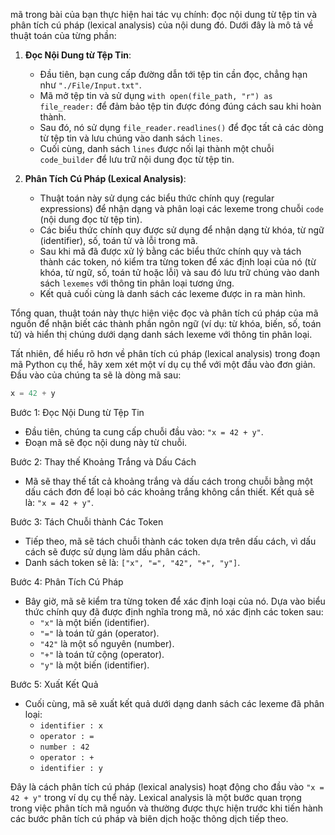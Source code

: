 mã trong bài của bạn thực hiện hai tác vụ chính: đọc nội dung từ tệp tin và phân tích cú pháp (lexical analysis) của nội dung đó. Dưới đây là mô tả về thuật toán của từng phần:

1. **Đọc Nội Dung từ Tệp Tin**:

   - Đầu tiên, bạn cung cấp đường dẫn tới tệp tin cần đọc, chẳng hạn như `"./File/Input.txt"`.
   - Mã mở tệp tin và sử dụng `with open(file_path, "r") as file_reader:` để đảm bảo tệp tin được đóng đúng cách sau khi hoàn thành.
   - Sau đó, nó sử dụng `file_reader.readlines()` để đọc tất cả các dòng từ tệp tin và lưu chúng vào danh sách `lines`.
   - Cuối cùng, danh sách `lines` được nối lại thành một chuỗi `code_builder` để lưu trữ nội dung đọc từ tệp tin.

2. **Phân Tích Cú Pháp (Lexical Analysis)**:
   - Thuật toán này sử dụng các biểu thức chính quy (regular expressions) để nhận dạng và phân loại các lexeme trong chuỗi `code` (nội dung đọc từ tệp tin).
   - Các biểu thức chính quy được sử dụng để nhận dạng từ khóa, từ ngữ (identifier), số, toán tử và lỗi trong mã.
   - Sau khi mã đã được xử lý bằng các biểu thức chính quy và tách thành các token, nó kiểm tra từng token để xác định loại của nó (từ khóa, từ ngữ, số, toán tử hoặc lỗi) và sau đó lưu trữ chúng vào danh sách `lexemes` với thông tin phân loại tương ứng.
   - Kết quả cuối cùng là danh sách các lexeme được in ra màn hình.

Tổng quan, thuật toán này thực hiện việc đọc và phân tích cú pháp của mã nguồn để nhận biết các thành phần ngôn ngữ (ví dụ: từ khóa, biến, số, toán tử) và hiển thị chúng dưới dạng danh sách lexeme với thông tin phân loại.

Tất nhiên, để hiểu rõ hơn về phân tích cú pháp (lexical analysis) trong đoạn mã Python cụ thể, hãy xem xét một ví dụ cụ thể với một đầu vào đơn giản. Đầu vào của chúng ta sẽ là dòng mã sau:

```python
x = 42 + y
```

Bước 1: Đọc Nội Dung từ Tệp Tin

- Đầu tiên, chúng ta cung cấp chuỗi đầu vào: `"x = 42 + y"`.
- Đoạn mã sẽ đọc nội dung này từ chuỗi.

Bước 2: Thay thế Khoảng Trắng và Dấu Cách

- Mã sẽ thay thế tất cả khoảng trắng và dấu cách trong chuỗi bằng một dấu cách đơn để loại bỏ các khoảng trắng không cần thiết. Kết quả sẽ là: `"x = 42 + y"`.

Bước 3: Tách Chuỗi thành Các Token

- Tiếp theo, mã sẽ tách chuỗi thành các token dựa trên dấu cách, vì dấu cách sẽ được sử dụng làm dấu phân cách.
- Danh sách token sẽ là: `["x", "=", "42", "+", "y"]`.

Bước 4: Phân Tích Cú Pháp

- Bây giờ, mã sẽ kiểm tra từng token để xác định loại của nó. Dựa vào biểu thức chính quy đã được định nghĩa trong mã, nó xác định các token sau:
  - `"x"` là một biến (identifier).
  - `"="` là toán tử gán (operator).
  - `"42"` là một số nguyên (number).
  - `"+"` là toán tử cộng (operator).
  - `"y"` là một biến (identifier).

Bước 5: Xuất Kết Quả

- Cuối cùng, mã sẽ xuất kết quả dưới dạng danh sách các lexeme đã phân loại:
  - `identifier : x`
  - `operator : =`
  - `number : 42`
  - `operator : +`
  - `identifier : y`

Đây là cách phân tích cú pháp (lexical analysis) hoạt động cho đầu vào `"x = 42 + y"` trong ví dụ cụ thể này. Lexical analysis là một bước quan trọng trong việc phân tích mã nguồn và thường được thực hiện trước khi tiến hành các bước phân tích cú pháp và biên dịch hoặc thông dịch tiếp theo.
